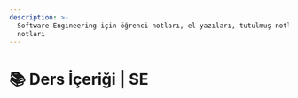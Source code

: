 ```yaml
---
description: >-
  Software Engineering için öğrenci notları, el yazıları, tutulmuş notlar
  notları
---
```


# 📚 Ders İçeriği \| SE
